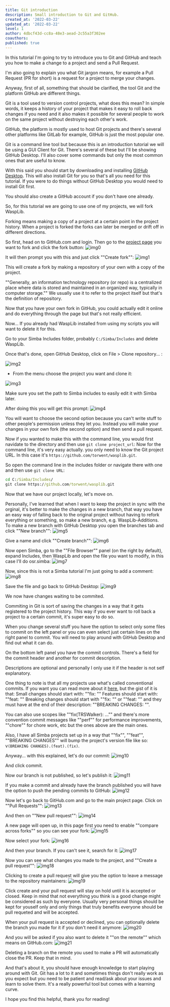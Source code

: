 ```yaml
---
title: Git introduction
description: Small introduction to Git and GitHub.
created_at: '2022-03-22'
updated_at: '2022-03-22'
level: 1
author: 4dbcf43d-cc8a-48e3-aead-2c55a3f302ee
coauthors: 
published: true
---
```


In this tutorial I'm going to try to introduce you to Git and GitHub and teach you how to make a change to a project and send a Pull Request.

I'm also going to explain you what Git  jargon means, for example a Pull Request (PR for short) is a request for a project to merge your changes.

Anyway, first of all, something that should be clarified, the tool Git and the platform GitHub are different things.

Git is a tool used to version control projects, what does this mean? In simple words, it keeps a history of your project that makes it easy to roll back changes if you need and it also makes it possible for several people to work on the same project without destroying each other's work.

GitHub, the platform is mostly used to host Git projects and there's several other platforms like GitLab for example, GitHub is just the most popular one.

Git is a command line tool but because this is an introduction tutorial we will be using a GUI Client for Git.
There's several of these but I'll be showing GitHub Desktop.
I'll also cover some commands but only the most common ones that are useful to know.

With this said you should start by downloading and installing [GitHub Desktop](https://desktop.github.com/).
This will also install Git for you so that's all you need for this tutorial. If you were to do things without GitHub Desktop you would need to install Git first.

You should also create a GitHub account if you don't have one already.

So, for this tutorial we are going to use one of my projects, we will fork WaspLib.

Forking means making a copy of a project at a certain point in the project history.
When a project is forked the forks can later be merged or drift off in different directions.


So first, head on to GitHub.com and login.
Then go to the [project page](https://github.com/torwent/wasplib) you want to fork and click the fork button:
![img0](https://enqlpchobniylwpsjcqc.supabase.co/storage/v1/object/public/imgs/posts/9/img0.png)

It will then prompt you with this and just click ""Create fork"":
![img1](https://enqlpchobniylwpsjcqc.supabase.co/storage/v1/object/public/imgs/posts/9/img1.png)

This will create a fork by making a repository of your own with a copy of the project.

""Generally, an information technology repository (or repo) is a centralized place where data is stored and maintained in an organized way, typically in computer storage.""
We usually use it to refer to the project itself but that's the definition of repository.

Now that you have your own fork in GitHub, you could actually edit it online and do everything through the page but that's not really efficient.

Now... If you already had WaspLib installed from using my scripts you will want to delete it for this.

Go to your Simba Includes folder, probably `C:/Simba/Includes` and delete WaspLib.

Once that's done, open GitHub Desktop, click on File > Clone repository... :

![img2](https://enqlpchobniylwpsjcqc.supabase.co/storage/v1/object/public/imgs/posts/9/img2.png)

- From the menu choose the project you want and clone it:

![img3](https://enqlpchobniylwpsjcqc.supabase.co/storage/v1/object/public/imgs/posts/9/img3.png)

Make sure you set the path to Simba includes to easily edit it with Simba later.

After doing this you will get this prompt:
![img4](https://enqlpchobniylwpsjcqc.supabase.co/storage/v1/object/public/imgs/posts/9/img4.png)

You will want to choose the second option because you can't write stuff to other people's permission
unless they let you.
Instead you will make your changes in your own fork (the second option) and then send a pull request.

Now if you wanted to make this with the command line, you would first navidate to the directory and then use `git clone project_url`:
Now for the command line, it's very easy actually. you only need to know the Git project URL.
In this case it's `https://github.com/torwent/wasplib.git`.

So open the command line in the includes folder or navigate there with one and then use `git clone URL`:
```cmd
cd C:/Simba/Includes/
git clone https://github.com/torwent/wasplib.git
```

Now that we have our project locally, let's move on.

Personally, I've learned that when I want to keep the project in sync with the orginal, it's better to make the changes in a new branch, that way you have an easy way of falling back to the original project without having to refork everything or something, so make a new branch, e.g. WaspLib-Additions.
To make a new branch with GitHub Desktop you open the branches tab and click ""New branch"":
![img5](https://enqlpchobniylwpsjcqc.supabase.co/storage/v1/object/public/imgs/posts/9/img5.png)

Give a name and click ""Create branch"":
![img6](https://enqlpchobniylwpsjcqc.supabase.co/storage/v1/object/public/imgs/posts/9/img6.png)

Now open Simba, go to the ""File Browser"" panel (on the right by default), expand Includes, then WaspLib and open the file you want to modify, in this case I'll do osr.simba:
![img7](https://enqlpchobniylwpsjcqc.supabase.co/storage/v1/object/public/imgs/posts/9/img7.png)

Now, since this is not a Simba tutorial I'm just going to add a comment:
![img8](https://enqlpchobniylwpsjcqc.supabase.co/storage/v1/object/public/imgs/posts/9/img8.png)

Save the file and go back to GitHub Desktop:
![img9](https://enqlpchobniylwpsjcqc.supabase.co/storage/v1/object/public/imgs/posts/9/img9.png)

We now have changes waiting to be commited.

Commiting in Git is sort of saving the changes in a way that it gets registered to the project history.
This way if you ever want to roll back a project to a certain commit, it's super easy to do so.

When you change several stuff you have the option to select only some files to commit on the left panel
or you can even select just certain lines on the right panel to commit.
You will need to play around with GitHub Desktop and find out what it can do.

On the bottom left panel you have the commit controls.
There's a field for the commit header and another for commit description.

Descriptions are optional and personally I only use it if the header is not self explanatory.

One thing to note is that all my projects use what's called conventional commits.
If you want you can read more about it [here](https://www.conventionalcommits.org/en/v1.0.0/),
but the gist of it is that:
Small changes should start with: ""fix: ""
Features should start with: ""feat: ""
Breaking changes should start with ""fix: "" or ""feat: "" and they must have at the end of their description: ""BREAKING CHANGES: "".

You can also use scopes like ""fix(TRSWalker): ..."" and there's more convention commit messages like ""perf"" for performance improvements, ""chore"" for chore work, etc but the ones above are the main ones.

Also, I have all Simba projects set up in a way that ""fix"", ""feat"", ""BREAKING CHANGES"" will bump the project's version file like so: v`(BREAKING CHANGES).(feat).(fix)`.

Anyway... with this explained, let's do our commit:
![img10](https://enqlpchobniylwpsjcqc.supabase.co/storage/v1/object/public/imgs/posts/9/img10.png)

And click commit.

Now our branch is not published, so let's publish it:
![img11](https://enqlpchobniylwpsjcqc.supabase.co/storage/v1/object/public/imgs/posts/9/img11.png)

If you make a commit and already have the branch published you will have the option to push the pending commits to GitHub:
![img12](https://enqlpchobniylwpsjcqc.supabase.co/storage/v1/object/public/imgs/posts/9/img12.png)


Now let's go back to GitHub.com and go to the main project page.
Click on ""Pull Requests"":
![img13](https://enqlpchobniylwpsjcqc.supabase.co/storage/v1/object/public/imgs/posts/9/img13.png)

And then on ""New pull request"":
![img14](https://enqlpchobniylwpsjcqc.supabase.co/storage/v1/object/public/imgs/posts/9/img14.png)

A new page will open up, in this page first you need to enable ""compare across forks"" so you can
see your fork:
![img15](https://enqlpchobniylwpsjcqc.supabase.co/storage/v1/object/public/imgs/posts/9/img15.png)

Now select your fork:
![img16](https://enqlpchobniylwpsjcqc.supabase.co/storage/v1/object/public/imgs/posts/9/img16.png)

And then your branch. If you can't see it, search for it:
![img17](https://enqlpchobniylwpsjcqc.supabase.co/storage/v1/object/public/imgs/posts/9/img17.png)


Now you can see what changes you made to the project, and ""Create a pull request"":
![img18](https://enqlpchobniylwpsjcqc.supabase.co/storage/v1/object/public/imgs/posts/9/img17.png)

Clicking to create a pull request will give you the option to leave a message to the repository maintainers:
![img19](https://enqlpchobniylwpsjcqc.supabase.co/storage/v1/object/public/imgs/posts/9/img19.png)

Click create and your pull request will stay on hold until it is accepted or closed.
Keep in mind that not everything you think is a good change might be considered as such by everyone.
Usually very personal things should be kept for youself only and only things that truly benefits everyone
should be pull requeted and will be accepted.

When your pull request is accepted or declined, you can optionally delete the branch you made for it
if you don't need it anymore:
![img20](https://enqlpchobniylwpsjcqc.supabase.co/storage/v1/object/public/imgs/posts/9/img20.png)

And you will be asked if you also want to delete it ""on the remote"" which means on GitHub.com:
![img21](https://enqlpchobniylwpsjcqc.supabase.co/storage/v1/object/public/imgs/posts/9/img21.png)

Deleting a branch on the remote you used to make a PR will automatically close the PR. Keep that in mind.

And that's about it, you should have enough knowledge to start playing around with Git.
Git has a lot to it and sometimes things don't really work as you expect but you need to be patient and read/ask about your issues and learn to solve them.
It's a really powerful tool but comes with a learning curve.

I hope you find this helpful, thank you for reading!